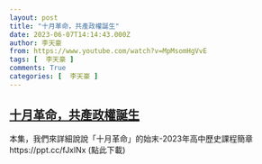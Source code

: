 ```yaml
---
layout: post
title: "十月革命，共產政權誕生"
date: 2023-06-07T14:14:43.000Z
author: 李天豪
from: https://www.youtube.com/watch?v=MpMsomHgVvE
tags: [  李天豪 ]
comments: True
categories: [  李天豪 ]
---
```

<!--1686147283000-->
[十月革命，共產政權誕生](https://www.youtube.com/watch?v=MpMsomHgVvE)
------

<div>
本集，我們來詳細說說「十月革命」的始末-2023年高中歷史課程簡章https://ppt.cc/fJxlNx  (點此下載)
</div>
